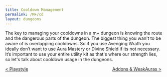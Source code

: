 ```yaml
---
title: Cooldown Management
permalink: /M+/cd
layout: dungeons
---
```


The key to managing your cooldowns in a m+ dungeon is knowing the route and the dangerous parts of the dungeon. The biggest thing you wan't to be aware of is overlapping cooldowns. So if you use Avenging Wrath you ideally don’t want to use Aura Mastery or Divine Shield if its not necessary. It’s important to use your entire utility kit as that's where our strength lies, so let's talk about cooldown usage in the dungeons.

<div>
<div style="text-align:left;display: inline-block;width: 49%;">
<a href="/M+/playstyle"> < Playstyle</a>
</div>
<div style="text-align:right;display: inline-block;width: 49%;">
<a href="/M+/cd"> Addons & WeakAuras ></a>
</div>
</div>
